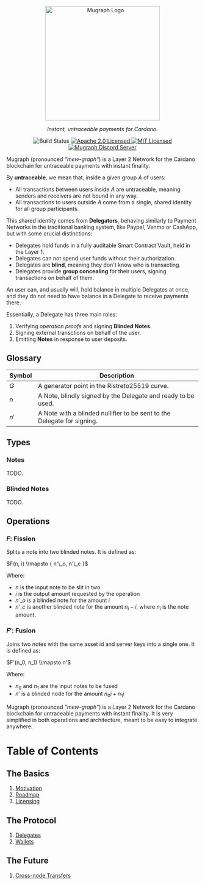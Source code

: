 <p align="center">
  <picture>
    <source srcset="docs/assets/logo-white.svg" media="(prefers-color-scheme: dark)">
    <img src="docs/assets/logo-dark.svg" alt="Mugraph Logo" width="300">
  </picture>

<p align="center"><em>Instant, untraceable payments for Cardano.</em></p>

<p align="center">
    <img src="https://github.com/mugraph-payments/mugraph/actions/workflows/build.yml/badge.svg" alt="Build Status" />
    <a href="https://opensource.org/licenses/Apache-2.0">
      <img src="https://img.shields.io/badge/License-Apache_2.0-blue.svg" alt="Apache 2.0 Licensed" />
    </a>
    <a href="https://opensource.org/licenses/MIT">
      <img src="https://img.shields.io/badge/License-MIT-blue.svg" alt="MIT Licensed" />
    </a>
    <a href="https://discord.gg/npSJU6Qk">
      <img src="https://dcbadge.limes.pink/api/server/npSJU6Qk?style=social" alt="Mugraph Discord Server" />
    </a>
  </p>
</p>

Mugraph (pronounced *"mew-graph"*) is a Layer 2 Network for the Cardano blockchain for untraceable payments with instant finality.

By **untraceable**, we mean that, inside a given group $A$ of users:

- All transactions between users inside $A$ are untraceable, meaning senders and receivers are not bound in any way.
- All transactions to users outside $A$ come from a single, shared identity for all group participants.

This shared identity comes from **Delegators**, behaving similarly to Payment Networks in the traditional banking system, like Paypal, Venmo or CashApp, but with some crucial distinctions:

- Delegates hold funds in a fully auditable Smart Contract Vault, held in the Layer 1.
- Delegates can not spend user funds without their authorization.
- Delegates are **blind**, meaning they don't know who is transacting.
- Delegates provide **group concealing** for their users, signing transactions on behalf of them.

An user can, and usually will, hold balance in multiple Delegates at once, and they do not need to have balance in a Delegate to receive payments there.

Essentially, a Delegate has three main roles:

1. Verifying *operation proofs* and signing **Blinded Notes**.
1. Signing external transctions on behalf of the user.
1. Emitting **Notes** in response to user deposits.

## Glossary

| Symbol | Description |
|--------|-------------|
| $G$    | A generator point in the Ristreto25519 curve. |
| $n$    | A Note, blindly signed by the Delegate and ready to be used. |
| $n'$    | A Note with a blinded nullifier to be sent to the Delegate for signing. |

## Types

### Notes

TODO.

### Blinded Notes

TODO.

## Operations

### $F$: Fission

Splits a note into two blinded notes. It is defined as:

$F(n, i) \\mapsto { n'\_o, n'\_c }$

Where:

- $n$ is the input note to be slit in two
- $i$ is the output amount requested by the operation
- $n'\_o$ is a blinded note for the amount $i$
- $n'\_c$ is another blinded note for the amount $n_i - i$, where $n_i$ is the note amount.

### $F'$: Fusion

Joins two notes with the same asset id and server keys into a single one. It is defined as:

$F'(n_0, n_1) \\mapsto n'$

Where:

- $n_0$ and $n_1$ are the input notes to be fused
- $n'$ is a blinded node for the amount $n_0i + n_1i$

Mugraph (pronounced *"mew-graph"*) is a Layer 2 Network for the Cardano blockchain for untraceable payments with instant finality. It is very simplified in both operations and architecture, meant to be easy to integrate anywhere.

# Table of Contents

## The Basics

1. [Motivation](./docs/motivation.md)
1. [Roadmap](./docs/roadmap.md)
1. [Licensing](./docs/licensing.md)

## The Protocol

1. [Delegates](./protocol/delegates.md)
1. [Wallets](./protocol/wallets.md)

## The Future

1. [Cross-node Transfers](./future/cross-node-transfers.md)
